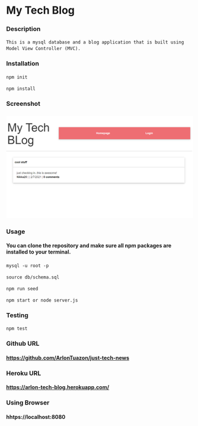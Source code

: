 # My Tech Blog

### Description
`This is a mysql database and a blog application that is built using Model View Controller (MVC). `

### Installation
  
`npm init`

`npm install`

### Screenshot
### ![](screenshot.png)
  
### Usage
#### You can clone the repository and make sure all npm packages are installed to your terminal.
  

`mysql -u root -p`

`source db/schema.sql`

`npm run seed`
  
`npm start or node server.js`


### Testing
`npm test`

### Github URL 
#### https://github.com/ArlonTuazon/just-tech-news

### Heroku URL
#### https://arlon-tech-blog.herokuapp.com/

### Using Browser
#### hhtps://localhost:8080

